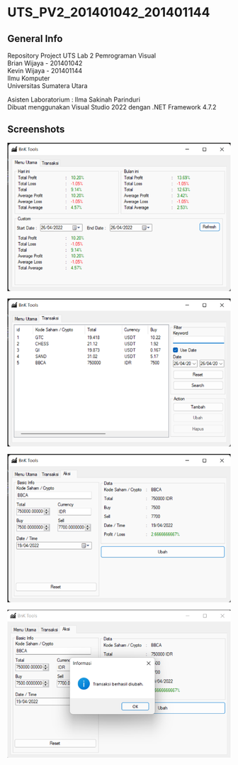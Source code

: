 # UTS_PV2_201401042_201401144

## General Info
Repository Project UTS Lab 2 Pemrograman Visual  
Brian Wijaya - 201401042  
Kevin Wijaya - 201401144  
Ilmu Komputer  
Universitas Sumatera Utara  

Asisten Laboratorium : Ilma Sakinah Parinduri  
Dibuat menggunakan Visual Studio 2022 dengan .NET Framework 4.7.2

## Screenshots
![alt_text](https://github.com/briannzw/Tugas1_PV2_201401042_201401144/blob/master/Screenshots/Screenshot_1.png "Screenshot Menu Utama")

![alt_text](https://github.com/briannzw/Tugas1_PV2_201401042_201401144/blob/master/Screenshots/Screenshot_2.png "Screenshot Tab Transaksi")

![alt_text](https://github.com/briannzw/Tugas1_PV2_201401042_201401144/blob/master/Screenshots/Screenshot_3.png "Screenshot Tab Aksi")

![alt_text](https://github.com/briannzw/Tugas1_PV2_201401042_201401144/blob/master/Screenshots/Screenshot_4.png "Screenshot Pesan")
